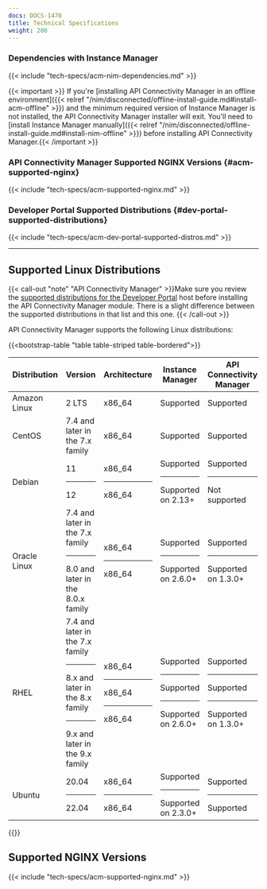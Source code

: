 ```yaml
---
docs: DOCS-1470
title: Technical Specifications
weight: 200
---
```


### Dependencies with Instance Manager

{{< include "tech-specs/acm-nim-dependencies.md" >}}

{{< important >}} If you're [installing API Connectivity Manager in an offline environment]({{< relref "/nim/disconnected/offline-install-guide.md#install-acm-offline" >}}) and the minimum required version of Instance Manager is not installed, the API Connectivity Manager installer will exit. You'll need to [install Instance Manager manually]({{< relref "/nim/disconnected/offline-install-guide.md#install-nim-offline" >}}) before installing API Connectivity Manager.{{< /important >}}

### API Connectivity Manager Supported NGINX Versions {#acm-supported-nginx}

{{< include "tech-specs/acm-supported-nginx.md" >}}

### Developer Portal Supported Distributions {#dev-portal-supported-distributions}

{{< include "tech-specs/acm-dev-portal-supported-distros.md" >}}

---

## Supported Linux Distributions

{{< call-out "note" "API Connectivity Manager" >}}Make sure you review the [supported distributions for the Developer Portal](#dev-portal-supported-distributions) host before installing the API Connectivity Manager module. There is a slight difference between the supported distributions in that list and this one.
{{< /call-out >}}

API Connectivity Manager supports the following Linux distributions:


{{<bootstrap-table "table table-striped table-bordered">}}

| Distribution                                | Version                                                                                                      | Architecture               | Instance Manager                                    | API Connectivity Manager                            |
|---------------------------------------------|----------------------------------------------------------------------------------------------------------------|----------------------------|------------------------------------------------------|------------------------------------------------------|
| Amazon Linux                                | 2 LTS                                                                                                          | x86_64                     | Supported                                            | Supported |
| CentOS                                      | 7.4 and later in the 7.x family                                                                                | x86_64                     | Supported                                            | Supported |
| Debian                                      | 11<hr>12 | x86_64<hr>x86_64  | Supported<hr>Supported on 2.13+     |   Supported<hr><i class="fa-solid fa-ban" style="color: red"></i> Not supported   |
| Oracle Linux                                | 7.4 and later in the 7.x family<hr>8.0 and later in the 8.0.x family                                           | x86_64<hr>x86_64            | Supported<hr>Supported on 2.6.0+                    | Supported<hr>Supported on 1.3.0+ |
| RHEL                                        | 7.4 and later in the 7.x family<hr>8.x and later in the 8.x family<hr>9.x and later in the 9.x family          | x86_64<hr>x86_64<hr>x86_64  | Supported<hr>Supported<hr>Supported on 2.6.0+       | Supported<hr>Supported<hr>Supported on 1.3.0+      |
| Ubuntu                                      | 20.04<hr>22.04 | x86_64<hr>x86_64  | Supported<hr>Supported on 2.3.0+ | Supported<hr>Supported  |

{{</bootstrap-table>}}




## Supported NGINX Versions

{{< include "tech-specs/acm-supported-nginx.md" >}}
